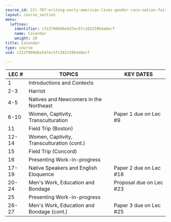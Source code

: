 ```yaml
---
course_id: 21l-707-writing-early-american-lives-gender-race-nation-faith-fall-2005
layout: course_section
menu:
  leftnav:
    identifier: c3137909d6e5d7ec5fc282159b4a8ecf
    name: Calendar
    weight: 20
title: Calendar
type: course
uid: c3137909d6e5d7ec5fc282159b4a8ecf

---
```


| LEC # | TOPICS | KEY DATES |
| --- | --- | --- |
| 1 | Introductions and Contexts | &nbsp; |
| 2-3 | Harriot | &nbsp; |
| 4-5 | Natives and Newcomers in the Northeast | &nbsp; |
| 6-10 | Women, Captivity, Transculturation | Paper 1 due on Lec #9 |
| 11 | Field Trip (Boston) | &nbsp; |
| 12-14 | Women, Captivity, Transculturation (cont.) | &nbsp; |
| 15 | Field Trip (Concord) | &nbsp; |
| 16 | Presenting Work-in-progress | &nbsp; |
| 17-19 | Native Speakers and English Eloquence | Paper 2 due on Lec #18 |
| 20-24 | Men's Work, Education and Bondage | Proposal due on Lec #23 |
| 25 | Presenting Work-in-progress | &nbsp; |
| 26-27 | Men's Work, Education and Bondage (cont.) | Paper 3 due on Lec #25